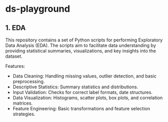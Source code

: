 # ds-playground

## 1. EDA
This repository contains a set of Python scripts for performing Exploratory Data Analysis (EDA). The scripts aim to facilitate data understanding by providing statistical summaries, visualizations, and key insights into the dataset.

Features:
- Data Cleaning: Handling missing values, outlier detection, and basic preprocessing.
- Descriptive Statistics: Summary statistics and distributions.
- Input Validation: Checks for correct label formats, date structures.
- Data Visualization: Histograms, scatter plots, box plots, and correlation matrices.
- Feature Engineering: Basic transformations and feature selection strategies.
